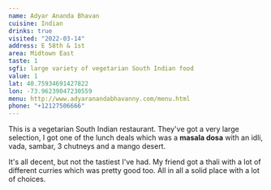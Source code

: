```yaml
---
name: Adyar Ananda Bhavan
cuisine: Indian
drinks: true
visited: "2022-03-14"
address: E 58th & 1st
area: Midtown East
taste: 1
sgfi: large variety of vegetarian South Indian food
value: 1
lat: 40.75934691427822
lon: -73.96239047230559
menu: http://www.adyaranandabhavanny.com/menu.html
phone: "+12127506666"
---
```


This is a vegetarian South Indian restaurant. They've got a very large selection, I got one of the lunch deals which was a **masala dosa** with an idli, vada, sambar, 3 chutneys and a mango desert.


It's all decent, but not the tastiest I've had. My friend got a thali with a lot of different curries which was pretty good too. All in all a solid place with a lot of choices.
